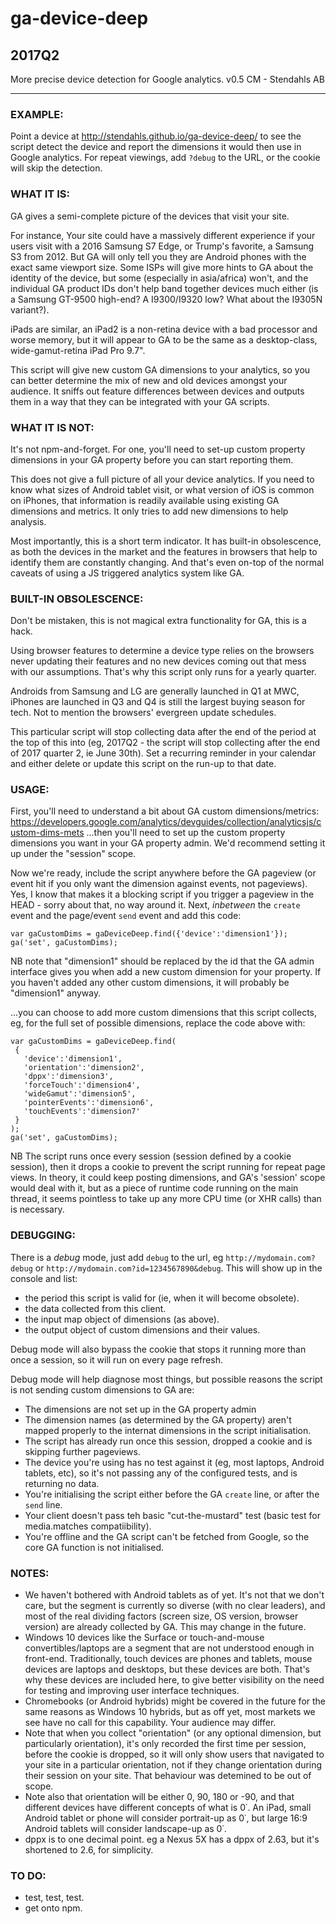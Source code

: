 # ga-device-deep
## 2017Q2
More precise device detection for Google analytics.
v0.5 CM - Stendahls AB

----------------------------------------

### EXAMPLE:

Point a device at http://stendahls.github.io/ga-device-deep/ to see the script detect the device and report the dimensions it would then use in Google analytics. For repeat viewings, add `?debug` to the URL, or the cookie will skip the detection.

### WHAT IT IS:
 
GA gives a semi-complete picture of the devices that visit your site. 

For instance, Your site could have a massively different experience if your users visit with a 2016 Samsung S7 Edge, or Trump's favorite, a Samsung S3 from 2012. But GA will only tell you they are Android phones with the exact same viewport size. Some ISPs will give more hints to GA about the identity of the device, but some (especially in asia/africa) won't, and the individual GA product IDs don't help band together devices much either (is a Samsung GT-9500 high-end? A I9300/I9320 low? What about the I9305N variant?). 

iPads are similar, an iPad2 is a non-retina device with a bad processor and worse memory, but it will appear to GA to be the same as a desktop-class, wide-gamut-retina iPad Pro 9.7".
 
This script will give new custom GA dimensions to your analytics, so you can better determine the mix of new and old devices amongst your audience. It  sniffs out feature differences between devices and outputs them in a way that they can be integrated with your GA scripts.

### WHAT IT IS NOT:

It's not npm-and-forget. For one, you'll need to set-up custom property dimensions in your GA property before you can start reporting them.

This does not give a full picture of all your device analytics. If you need to know what sizes of Android tablet visit, or what version of iOS is common on iPhones, that information is readily available using existing GA dimensions and metrics. It only tries to add new dimensions to help analysis.
 
Most importantly, this is a short term indicator. It has built-in obsolescence, as both the devices in the market and the features in browsers that help to identify them are constantly changing. And that's even on-top of the normal caveats of using a JS triggered analytics system like GA.
 
### BUILT-IN OBSOLESCENCE:
 
Don't be mistaken, this is not magical extra functionality for GA, this is a hack. 

Using browser features to determine a device type relies on the browsers never updating their features and no new devices coming out that mess with our assumptions. That's why this script only runs for a yearly  quarter. 

Androids from Samsung and LG are generally launched in Q1 at MWC, iPhones are launched in Q3 and Q4 is still the largest buying season for tech. Not to mention the browsers' evergreen update schedules. 

This particular script will stop collecting data after the end of the period at the top of this into (eg, 2017Q2 - the script will stop collecting after the end of 2017 quarter 2, ie June 30th). Set a recurring reminder in your  calendar and either delete or update this script on the run-up to that date.
 
### USAGE:

First, you'll need to understand a bit about GA custom dimensions/metrics:
https://developers.google.com/analytics/devguides/collection/analyticsjs/custom-dims-mets
...then you'll need to set up the custom property dimensions you want in your GA property admin. We'd recommend setting it up under the "session" scope.
 
Now we're ready, include the script anywhere before the GA pageview (or event hit if you only want the dimension against events, not pageviews). Yes, I know that makes it a blocking script if you trigger a pageview in the HEAD - sorry about that, no way around it. Next, *inbetween* the `create` event and the page/event `send` event and add this code:
 
```
var gaCustomDims = gaDeviceDeep.find({'device':'dimension1'});
ga('set', gaCustomDims);
```
NB note that "dimension1" should be replaced by the id that the GA admin interface gives you when add a new custom dimension for your property. If you haven't added any other custom dimensions, it will probably be "dimension1" anyway.
 
...you can choose to add more custom dimensions that this script collects, eg, for the full set of possible dimensions, replace the code above with:
 
 ```
var gaCustomDims = gaDeviceDeep.find(
  {
    'device':'dimension1',
    'orientation':'dimension2',
    'dppx':'dimension3',
    'forceTouch':'dimension4',
    'wideGamut':'dimension5',
    'pointerEvents':'dimension6',
    'touchEvents':'dimension7'
  }
);
 ga('set', gaCustomDims);
```

NB The script runs once every session (session defined by a cookie session), then it drops a cookie to prevent the script running for repeat page views. In theory, it could keep posting dimensions, and GA's 'session' scope would deal with it, but as a piece of runtime code running on the main thread, it seems pointless to take up any more CPU time (or XHR calls) than is necessary.

### DEBUGGING:

There is a *debug* mode, just add `debug` to the url, eg `http://mydomain.com?debug` or `http://mydomain.com?id=1234567890&debug`. This will show up in the console and list:
- the period this script is valid for (ie, when it will become obsolete).
- the data collected from this client.
- the input map object of dimensions (as above).
- the output object of custom dimensions and their values.

Debug mode will also bypass the cookie that stops it running more than once a session, so it will run on every page refresh.

Debug mode will help diagnose most things, but possible reasons the script is not sending custom dimensions to GA are:
- The dimensions are not set up in the GA property admin
- The dimension names (as determined by the GA property) aren't mapped properly to the internat dimensions in the script initialisation.
- The script has already run once this session, dropped a cookie and is skipping further pageviews.
- The device you're using has no test against it (eg, most laptops, Android tablets, etc), so it's not passing any of the configured tests, and is returning no data.
- You're initialising the script either before the GA `create` line, or after the `send` line.
- Your client doesn't pass teh basic "cut-the-mustard" test (basic test for media.matches compatiibility).
- You're offline and the GA script can't be fetched from Google, so the core GA function is not initialised.

### NOTES:
 
- We haven't bothered with Android tablets as of yet. It's not that we don't care, but the segment is currently so diverse (with no clear leaders), and most of the real dividing factors (screen size, OS version, browser version) are already collected by GA. This may change in the future.
- Windows 10 devices like the Surface or touch-and-mouse convertibles/laptops are a segment that are not understood enough in front-end.  Traditionally, touch devices are phones and tablets, mouse devices are  laptops and desktops, but these devices are both. That's why these devices  are included here, to give better visibility on the need for testing and  improving user interface techniques.
- Chromebooks (or Android hybrids) might be covered in the future for the same reasons as Windows 10 hybrids, but as off yet, most markets we see  have no call for this capability. Your audience may differ.
- Note that when you collect "orientation" (or any optional dimension, but particularly orientation), it's only recorded the first time per session, before the cookie is dropped, so it will only show users that navigated to your site in a particular orientation, not if they change orientation during their session on your site. That behaviour was detemined to be out of scope.
- Note also that orientation will be either 0, 90, 180 or -90, and that different devices have different concepts of what is 0˙. An iPad, small Android tablet or phone will consider portrait-up as 0˙, but large 16:9 Android tablets will consider landscape-up as 0˙.
- dppx is to one decimal point. eg a Nexus 5X has a dppx of 2.63, but it's shortened to 2.6, for simplicity.

### TO DO:
- test, test, test.
- get onto npm.